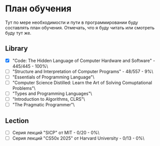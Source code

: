 # План обучения

Тут по мере необходимости и пути в программировании буду составлять план обучения. Отмечать, что я буду читать или смотреть буду тут же.

## Library

- [x] "Code: The Hidden Language of Computer Hardware and Software" - 445/445 - 100%\
- [ ] "Structure and Interpretation of Computer Programs" - 48/557 - 9%\
- [ ] "Essentials of Programming Language"\
- [ ] "Computer Science Distilled: Learn the Art of Solving Comuptational Problems"\
- [ ] "Types and Programming Languages"\
- [ ] "Introduction to Algorithms, CLRS"\
- [ ] "The Pragmatic Programmer"\

## Lection

- [ ] Серия лекций "SICP" от MIT - 0/20 - 0%\
- [ ] Серия лекций "CS50x 2025" от Harvard University - 0/13 - 0%\
